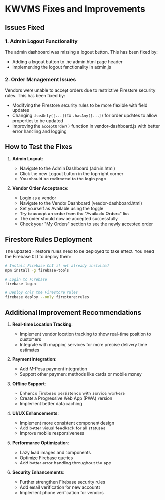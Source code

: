 # KWVMS Fixes and Improvements

## Issues Fixed

### 1. Admin Logout Functionality
The admin dashboard was missing a logout button. This has been fixed by:
- Adding a logout button to the admin.html page header
- Implementing the logout functionality in admin.js

### 2. Order Management Issues
Vendors were unable to accept orders due to restrictive Firestore security rules. This has been fixed by:
- Modifying the Firestore security rules to be more flexible with field updates
- Changing `.hasOnly([...])` to `.hasAny([...])` for order updates to allow properties to be updated
- Improving the `acceptOrder()` function in vendor-dashboard.js with better error handling and logging

## How to Test the Fixes

1. **Admin Logout**:
   - Navigate to the Admin Dashboard (admin.html)
   - Click the new Logout button in the top-right corner
   - You should be redirected to the login page

2. **Vendor Order Acceptance**:
   - Login as a vendor
   - Navigate to the Vendor Dashboard (vendor-dashboard.html)
   - Set yourself as Available using the toggle
   - Try to accept an order from the "Available Orders" list
   - The order should now be accepted successfully
   - Check your "My Orders" section to see the newly accepted order

## Firestore Rules Deployment

The updated Firestore rules need to be deployed to take effect. You need the Firebase CLI to deploy them:

```bash
# Install Firebase CLI if not already installed
npm install -g firebase-tools

# Login to Firebase
firebase login

# Deploy only the Firestore rules
firebase deploy --only firestore:rules
```

## Additional Improvement Recommendations

1. **Real-time Location Tracking**:
   - Implement vendor location tracking to show real-time position to customers
   - Integrate with mapping services for more precise delivery time estimates

2. **Payment Integration**:
   - Add M-Pesa payment integration
   - Support other payment methods like cards or mobile money

3. **Offline Support**:
   - Enhance Firebase persistence with service workers
   - Create a Progressive Web App (PWA) version
   - Implement better data caching

4. **UI/UX Enhancements**:
   - Implement more consistent component design
   - Add better visual feedback for all statuses
   - Improve mobile responsiveness

5. **Performance Optimization**:
   - Lazy load images and components
   - Optimize Firebase queries
   - Add better error handling throughout the app

6. **Security Enhancements**:
   - Further strengthen Firebase security rules
   - Add email verification for new accounts
   - Implement phone verification for vendors 